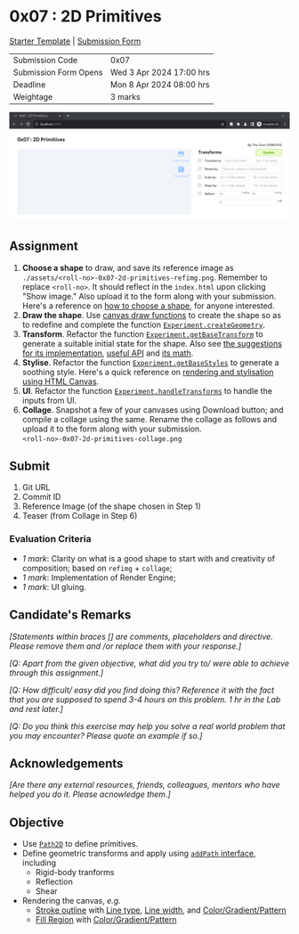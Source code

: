 # 0x07 : 2D Primitives #

[Starter
Template](https://github.com/tiet-ucs505/0x07-2d-primitives)
| [Submission Form](https://docs.google.com/forms/d/e/1FAIpQLSdmWJoYQzw2B_xgiqTSuYdEumigXqnRTr8fCIaA9ptPvf_KTQ/viewform?usp=pp_url&entry.1189318782=3CO6&entry.294246879=10210000&entry.117129202=Shakti+Mann&entry.1197422271=https://github.com/shaktimann000/)

|                       |                          |
|-----------------------|--------------------------|
| Submission Code       | 0x07                     |
| Submission Form Opens | Wed 3 Apr 2024 17:00 hrs |
| Deadline              | Mon 8 Apr 2024 08:00 hrs |
| Weightage             | 3 marks                  |

![](./assets/0x07.png)

## Assignment ##

1. **Choose a shape** to draw, and save its reference
   image as
   `./assets/<roll-no>-0x07-2d-primitives-refimg.png`.
   Remember to replace `<roll-no>`.  It should reflect
   in the `index.html` upon clicking "Show image."
   Also upload it to the form along with your
   submission.  Here's a reference on [how to choose a
   shape](./suggestions.md#how-to-choose-a-shape), for
   anyone interested.
2. **Draw the shape**.  Use [canvas draw
   functions](./quick-reference.md#geometry-definition)
   to create the shape so as to redefine and complete
   the function
   [`Experiment.createGeometry`](./experiment.js#L56).
3. **Transform**.  Refactor the function
   [`Experiment.getBaseTransform`](./experiment.js#L86)
   to generate a suitable initial state for the shape.
   Also see [the suggestions for its
   implementation](./suggestions.md#how-to-implement-transforms),
   [useful
   API](./quick-reference.md#dommatrix-interface) and
   [its math](./transformation-math.md).
4. **Stylise**.  Refactor the function
   [`Experiment.getBaseStyles`](./experiment.js#L104)
   to generate a soothing style. Here's a quick
   reference on [rendering and stylisation using HTML
   Canvas](./quick-reference.md#rendering-canvas-in-2d).
5. **UI**. Refactor the function
   [`Experiment.handleTransforms`](./experiment.js#L45)
   to handle the inputs from UI.
6. **Collage**.  Snapshot a few of your canvases using
   Download button; and compile a collage using the
   same.  Rename the collage as follows and upload it
   to the form along with your submission.  
   `<roll-no>-0x07-2d-primitives-collage.png`

## Submit ##

1. Git URL
2. Commit ID
3. Reference Image (of the shape chosen in Step 1)
4. Teaser (from Collage in Step 6)

### Evaluation Criteria ###

+ *1 mark*: Clarity on what is a good shape to start
  with and creativity of composition; based on
  `refimg` + `collage`;
+ *1 mark*: Implementation of Render Engine;
+ *1 mark*: UI gluing.

## Candidate's Remarks ##

*[Statements within braces [] are comments,
placeholders and directive. Please remove them and /or
replace them with your response.]*

*[Q: Apart from the given objective, what did you try
to/ were able to achieve through this assignment.]*

*[Q: How difficult/ easy did you find doing this?
Reference it with the fact that you are supposed to
spend 3-4 hours on this problem.  1 hr in the Lab and
rest later.]*

*[Q: Do you think this exercise may help you solve a
real world problem that you may encounter? Please quote
an example if so.]*

## Acknowledgements ##

*[Are there any external resources, friends,
colleagues, mentors who have helped you do it. Please
acnowledge them.]*


## Objective ##

+ Use
  [`Path2D`](https://developer.mozilla.org/en-US/docs/Web/API/Path2D)
  to define primitives.
+ Define geometric transforms and apply using
  [`addPath`
  interface](https://developer.mozilla.org/en-US/docs/Web/API/Path2D/addPath),
  including
  + Rigid-body tranforms
  + Reflection
  + Shear
+ Rendering the canvas, *e.g.*
  + [Stroke
    outline](https://developer.mozilla.org/en-US/docs/Web/API/CanvasRenderingContext2D/stroke)
    with [Line
    type](https://developer.mozilla.org/en-US/docs/Web/API/CanvasRenderingContext2D/setLineDash),
    [Line
    width](https://developer.mozilla.org/en-US/docs/Web/API/CanvasRenderingContext2D/lineWidth),
    and
    [Color/Gradient/Pattern](https://developer.mozilla.org/en-US/docs/Web/API/CanvasRenderingContext2D/strokeStyle)
  + [Fill
    Region](https://developer.mozilla.org/en-US/docs/Web/API/CanvasRenderingContext2D/fill)
    with
    [Color/Gradient/Pattern](https://developer.mozilla.org/en-US/docs/Web/API/CanvasRenderingContext2D/fillStyle)

